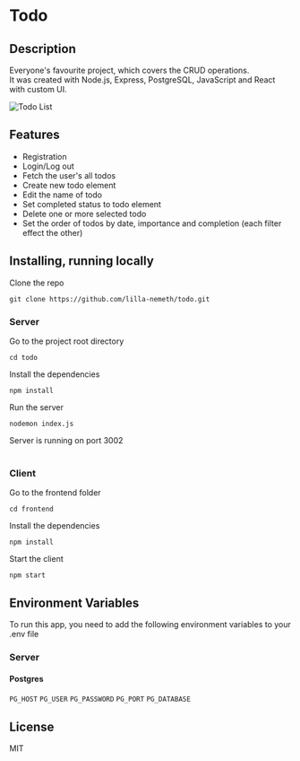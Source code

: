 # Todo

## Description

Everyone's favourite project, which covers the CRUD operations.  
It was created with Node.js, Express, PostgreSQL, JavaScript and React with custom UI.

![Todo List](https://raw.githubusercontent.com/lilla-nemeth/todo/updating-readme/frontend/src/assets/screenshots/app_screenshot_00.png)


## Features

- Registration
- Login/Log out
- Fetch the user's all todos
- Create new todo element
- Edit the name of todo
- Set completed status to todo element
- Delete one or more selected todo
- Set the order of todos by date, importance and completion (each filter effect the other)

## Installing, running locally  

Clone the repo

```
git clone https://github.com/lilla-nemeth/todo.git
```

### Server

Go to the project root directory
```
cd todo
```

Install the dependencies

```
npm install
```

Run the server
```
nodemon index.js
```
Server is running on port 3002
</br></br>
### Client

Go to the frontend folder
```
cd frontend
```
Install the dependencies

```
npm install
```

Start the client
```
npm start
```

## Environment Variables

To run this app, you need to add the following environment variables to your .env file

### Server

#### Postgres

`PG_HOST`
`PG_USER`
`PG_PASSWORD`
`PG_PORT`
`PG_DATABASE`

## License

MIT
